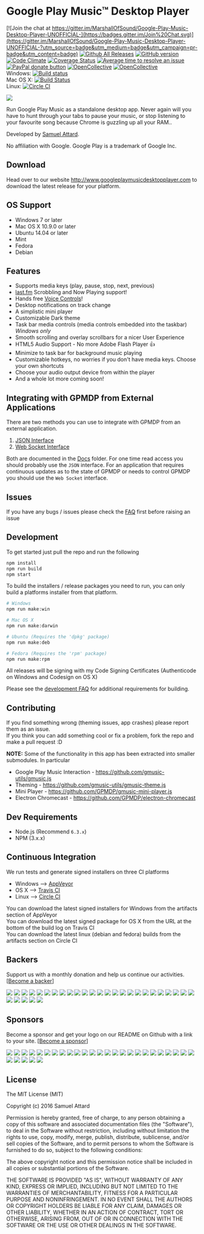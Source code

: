 Google Play Music™ Desktop Player
=========================

[![Join the chat at https://gitter.im/MarshallOfSound/Google-Play-Music-Desktop-Player-UNOFFICIAL-](https://badges.gitter.im/Join%20Chat.svg)](https://gitter.im/MarshallOfSound/Google-Play-Music-Desktop-Player-UNOFFICIAL-?utm_source=badge&utm_medium=badge&utm_campaign=pr-badge&utm_content=badge)
[![Github All Releases](https://img.shields.io/github/downloads/MarshallOfSound/Google-Play-Music-Desktop-Player-UNOFFICIAL-/total.svg)](https://github.com/MarshallOfSound/Google-Play-Music-Desktop-Player-UNOFFICIAL-/releases)
 [![GitHub version](https://badge.fury.io/gh/MarshallOfSound%2FGoogle-Play-Music-Desktop-Player-UNOFFICIAL-.svg)](https://badge.fury.io/gh/MarshallOfSound%2FGoogle-Play-Music-Desktop-Player-UNOFFICIAL-)
 [![Code Climate](https://codeclimate.com/github/MarshallOfSound/Google-Play-Music-Desktop-Player-UNOFFICIAL-/badges/gpa.svg)](https://codeclimate.com/github/MarshallOfSound/Google-Play-Music-Desktop-Player-UNOFFICIAL-)
 [![Coverage Status](https://coveralls.io/repos/github/MarshallOfSound/Google-Play-Music-Desktop-Player-UNOFFICIAL-/badge.svg)](https://coveralls.io/github/MarshallOfSound/Google-Play-Music-Desktop-Player-UNOFFICIAL-)
 [![Average time to resolve an issue](http://isitmaintained.com/badge/resolution/MarshallOfSound/Google-Play-Music-Desktop-Player-UNOFFICIAL-.svg)](http://isitmaintained.com/project/MarshallOfSound/Google-Play-Music-Desktop-Player-UNOFFICIAL- "Average time to resolve an issue")
 <a href="https://www.paypal.com/cgi-bin/webscr?cmd=_s-xclick&hosted_button_id=23CZGASL6XMLJ" title="Help me out by donating to this project"><img src="https://img.shields.io/badge/paypal-donate-yellow.svg" alt="PayPal donate button" /></a> 
[![OpenCollective](https://opencollective.com/google-play-music-desktop-player-unofficial-/backers/badge.svg)](#backers) 
[![OpenCollective](https://opencollective.com/google-play-music-desktop-player-unofficial-/sponsors/badge.svg)](#sponsors)  
 Windows: [![Build status](https://ci.appveyor.com/api/projects/status/clg5vclqyltff7hg/branch/master?svg=true)](https://ci.appveyor.com/project/MarshallOfSound/google-play-music-desktop-player-unofficial/branch/master)  
 Mac OS X: [![Build Status](https://travis-ci.org/MarshallOfSound/Google-Play-Music-Desktop-Player-UNOFFICIAL-.svg?branch=master)](https://travis-ci.org/MarshallOfSound/Google-Play-Music-Desktop-Player-UNOFFICIAL-)  
 Linux: [![Circle CI](https://circleci.com/gh/MarshallOfSound/Google-Play-Music-Desktop-Player-UNOFFICIAL-/tree/master.svg?style=svg)](https://circleci.com/gh/MarshallOfSound/Google-Play-Music-Desktop-Player-UNOFFICIAL-/tree/master)

![](http://samuel.ninja/img/gpmdp_screen.gif)

Run Google Play Music as a standalone desktop app.  Never again will you have to hunt through your tabs to pause your music, or stop listening to your favourite song because Chrome is guzzling up all your RAM..

Developed by [Samuel Attard][1].

No affiliation with Google. Google Play is a trademark of Google Inc.

[1]: https://www.samuelattard.com

Download
---------
Head over to our website http://www.googleplaymusicdesktopplayer.com to download the latest release for your platform.

OS Support
------------

* Windows 7 or later
* Mac OS X 10.9.0 or later
* Ubuntu 14.04 or later
* Mint
* Fedora
* Debian

Features
--------

* Supports media keys (play, pause, stop, next, previous)
* [last.fm](https://www.last.fm) Scrobbling and Now Playing support!
* Hands free [Voice Controls](docs/VoiceControls.md)!
* Desktop notifications on track change
* A simplistic mini player
* Customizable Dark theme
* Task bar media controls (media controls embedded into the taskbar) *Windows only*
* Smooth scrolling and overlay scrollbars for a nicer User Experience
* HTML5 Audio Support - No more Adobe Flash Player :+1:
* Minimize to task bar for background music playing
* Customizable hotkeys, no worries if you don't have media keys.  Choose your own shortcuts
* Choose your audio output device from within the player
* And a whole lot more coming soon!

Integrating with GPMDP from External Applications
-------------------------------------------------
There are two methods you can use to integrate with GPMDP from an external application.  
1. [JSON Interface](docs/PlaybackAPI.md)  
2. [Web Socket Interface](docs/PlaybackAPI_WebSocket.md)  

Both are documented in the [Docs](docs) folder.  For one time read access you should
probably use the `JSON` interface.  For an application that requires continuous
updates as to the state of GPMDP or needs to control GPMDP you should use the
`Web Socket` interface.

Issues
-------
If you have any bugs / issues please check the
[FAQ](https://github.com/MarshallOfSound/Google-Play-Music-Desktop-Player-UNOFFICIAL-/wiki/FAQ)
first before raising an issue


Development
-----------

To get started just pull the repo and run the following

```bash
npm install
npm run build
npm start
```

To build the installers / release packages you need to run, you can only build a platforms installer from that platform.
```bash
# Windows
npm run make:win

# Mac OS X
npm run make:darwin

# Ubuntu (Requires the 'dpkg' package)
npm run make:deb

# Fedora (Requires the 'rpm' package)
npm run make:rpm
```

All releases will be signing with my Code Signing Certificates (Authenticode on Windows and Codesign on OS X)

Please see the [development FAQ](https://github.com/MarshallOfSound/Google-Play-Music-Desktop-Player-UNOFFICIAL-/wiki/Development-FAQ) for additional requirements for building.

Contributing
------------

If you find something wrong (theming issues, app crashes) please report them as an issue.  
If you think you can add something cool or fix a problem, fork the repo and make a pull request :D

**NOTE:** Some of the functionality in this app has been extracted into smaller submodules. In particular
* Google Play Music Interaction - https://github.com/gmusic-utils/gmusic.js
* Theming - https://github.com/gmusic-utils/gmusic-theme.js
* Mini Player - https://github.com/GPMDP/gmusic-mini-player.js
* Electron Chromecast - https://github.com/GPMDP/electron-chromecast

Dev Requirements
----------------
* Node.js (Recommend `6.3.x`)
* NPM (3.x.x)

Continuous Integration
------------------------

We run tests and generate signed installers on three CI platforms
* Windows --> [AppVeyor][2]
* OS X --> [Travis CI][3]
* Linux --> [Circle CI][4]

You can download the latest signed installers for Windows from the artifacts section of AppVeyor  
You can download the latest signed package for OS X from the URL at the bottom of the build log on Travis CI  
You can download the latest linux (debian and fedora) builds from the artifacts section on Circle CI

[2]: https://ci.appveyor.com/project/MarshallOfSound/google-play-music-desktop-player-unofficial
[3]: https://travis-ci.org/MarshallOfSound/Google-Play-Music-Desktop-Player-UNOFFICIAL-
[4]: https://circleci.com/gh/MarshallOfSound/Google-Play-Music-Desktop-Player-UNOFFICIAL-

Backers
-------
Support us with a monthly donation and help us continue our activities. [[Become a backer](https://opencollective.com/google-play-music-desktop-player-unofficial-#backer)]

<a href="https://opencollective.com/google-play-music-desktop-player-unofficial-/backer/0/website" target="_blank"><img src="https://opencollective.com/google-play-music-desktop-player-unofficial-/backer/0/avatar.svg"></a>
<a href="https://opencollective.com/google-play-music-desktop-player-unofficial-/backer/1/website" target="_blank"><img src="https://opencollective.com/google-play-music-desktop-player-unofficial-/backer/1/avatar.svg"></a>
<a href="https://opencollective.com/google-play-music-desktop-player-unofficial-/backer/2/website" target="_blank"><img src="https://opencollective.com/google-play-music-desktop-player-unofficial-/backer/2/avatar.svg"></a>
<a href="https://opencollective.com/google-play-music-desktop-player-unofficial-/backer/3/website" target="_blank"><img src="https://opencollective.com/google-play-music-desktop-player-unofficial-/backer/3/avatar.svg"></a>
<a href="https://opencollective.com/google-play-music-desktop-player-unofficial-/backer/4/website" target="_blank"><img src="https://opencollective.com/google-play-music-desktop-player-unofficial-/backer/4/avatar.svg"></a>
<a href="https://opencollective.com/google-play-music-desktop-player-unofficial-/backer/5/website" target="_blank"><img src="https://opencollective.com/google-play-music-desktop-player-unofficial-/backer/5/avatar.svg"></a>
<a href="https://opencollective.com/google-play-music-desktop-player-unofficial-/backer/6/website" target="_blank"><img src="https://opencollective.com/google-play-music-desktop-player-unofficial-/backer/6/avatar.svg"></a>
<a href="https://opencollective.com/google-play-music-desktop-player-unofficial-/backer/7/website" target="_blank"><img src="https://opencollective.com/google-play-music-desktop-player-unofficial-/backer/7/avatar.svg"></a>
<a href="https://opencollective.com/google-play-music-desktop-player-unofficial-/backer/8/website" target="_blank"><img src="https://opencollective.com/google-play-music-desktop-player-unofficial-/backer/8/avatar.svg"></a>
<a href="https://opencollective.com/google-play-music-desktop-player-unofficial-/backer/9/website" target="_blank"><img src="https://opencollective.com/google-play-music-desktop-player-unofficial-/backer/9/avatar.svg"></a>
<a href="https://opencollective.com/google-play-music-desktop-player-unofficial-/backer/10/website" target="_blank"><img src="https://opencollective.com/google-play-music-desktop-player-unofficial-/backer/10/avatar.svg"></a>
<a href="https://opencollective.com/google-play-music-desktop-player-unofficial-/backer/11/website" target="_blank"><img src="https://opencollective.com/google-play-music-desktop-player-unofficial-/backer/11/avatar.svg"></a>
<a href="https://opencollective.com/google-play-music-desktop-player-unofficial-/backer/12/website" target="_blank"><img src="https://opencollective.com/google-play-music-desktop-player-unofficial-/backer/12/avatar.svg"></a>
<a href="https://opencollective.com/google-play-music-desktop-player-unofficial-/backer/13/website" target="_blank"><img src="https://opencollective.com/google-play-music-desktop-player-unofficial-/backer/13/avatar.svg"></a>
<a href="https://opencollective.com/google-play-music-desktop-player-unofficial-/backer/14/website" target="_blank"><img src="https://opencollective.com/google-play-music-desktop-player-unofficial-/backer/14/avatar.svg"></a>
<a href="https://opencollective.com/google-play-music-desktop-player-unofficial-/backer/15/website" target="_blank"><img src="https://opencollective.com/google-play-music-desktop-player-unofficial-/backer/15/avatar.svg"></a>
<a href="https://opencollective.com/google-play-music-desktop-player-unofficial-/backer/16/website" target="_blank"><img src="https://opencollective.com/google-play-music-desktop-player-unofficial-/backer/16/avatar.svg"></a>
<a href="https://opencollective.com/google-play-music-desktop-player-unofficial-/backer/17/website" target="_blank"><img src="https://opencollective.com/google-play-music-desktop-player-unofficial-/backer/17/avatar.svg"></a>
<a href="https://opencollective.com/google-play-music-desktop-player-unofficial-/backer/18/website" target="_blank"><img src="https://opencollective.com/google-play-music-desktop-player-unofficial-/backer/18/avatar.svg"></a>
<a href="https://opencollective.com/google-play-music-desktop-player-unofficial-/backer/19/website" target="_blank"><img src="https://opencollective.com/google-play-music-desktop-player-unofficial-/backer/19/avatar.svg"></a>
<a href="https://opencollective.com/google-play-music-desktop-player-unofficial-/backer/20/website" target="_blank"><img src="https://opencollective.com/google-play-music-desktop-player-unofficial-/backer/20/avatar.svg"></a>
<a href="https://opencollective.com/google-play-music-desktop-player-unofficial-/backer/21/website" target="_blank"><img src="https://opencollective.com/google-play-music-desktop-player-unofficial-/backer/21/avatar.svg"></a>
<a href="https://opencollective.com/google-play-music-desktop-player-unofficial-/backer/22/website" target="_blank"><img src="https://opencollective.com/google-play-music-desktop-player-unofficial-/backer/22/avatar.svg"></a>
<a href="https://opencollective.com/google-play-music-desktop-player-unofficial-/backer/23/website" target="_blank"><img src="https://opencollective.com/google-play-music-desktop-player-unofficial-/backer/23/avatar.svg"></a>
<a href="https://opencollective.com/google-play-music-desktop-player-unofficial-/backer/24/website" target="_blank"><img src="https://opencollective.com/google-play-music-desktop-player-unofficial-/backer/24/avatar.svg"></a>
<a href="https://opencollective.com/google-play-music-desktop-player-unofficial-/backer/25/website" target="_blank"><img src="https://opencollective.com/google-play-music-desktop-player-unofficial-/backer/25/avatar.svg"></a>
<a href="https://opencollective.com/google-play-music-desktop-player-unofficial-/backer/26/website" target="_blank"><img src="https://opencollective.com/google-play-music-desktop-player-unofficial-/backer/26/avatar.svg"></a>
<a href="https://opencollective.com/google-play-music-desktop-player-unofficial-/backer/27/website" target="_blank"><img src="https://opencollective.com/google-play-music-desktop-player-unofficial-/backer/27/avatar.svg"></a>
<a href="https://opencollective.com/google-play-music-desktop-player-unofficial-/backer/28/website" target="_blank"><img src="https://opencollective.com/google-play-music-desktop-player-unofficial-/backer/28/avatar.svg"></a>
<a href="https://opencollective.com/google-play-music-desktop-player-unofficial-/backer/29/website" target="_blank"><img src="https://opencollective.com/google-play-music-desktop-player-unofficial-/backer/29/avatar.svg"></a>

Sponsors
-------
Become a sponsor and get your logo on our README on Github with a link to your site. [[Become a sponsor](https://opencollective.com/google-play-music-desktop-player-unofficial-#sponsor)]

<a href="https://opencollective.com/google-play-music-desktop-player-unofficial-/sponsor/0/website" target="_blank"><img src="https://opencollective.com/google-play-music-desktop-player-unofficial-/sponsor/0/avatar.svg"></a>
<a href="https://opencollective.com/google-play-music-desktop-player-unofficial-/sponsor/1/website" target="_blank"><img src="https://opencollective.com/google-play-music-desktop-player-unofficial-/sponsor/1/avatar.svg"></a>
<a href="https://opencollective.com/google-play-music-desktop-player-unofficial-/sponsor/2/website" target="_blank"><img src="https://opencollective.com/google-play-music-desktop-player-unofficial-/sponsor/2/avatar.svg"></a>
<a href="https://opencollective.com/google-play-music-desktop-player-unofficial-/sponsor/3/website" target="_blank"><img src="https://opencollective.com/google-play-music-desktop-player-unofficial-/sponsor/3/avatar.svg"></a>
<a href="https://opencollective.com/google-play-music-desktop-player-unofficial-/sponsor/4/website" target="_blank"><img src="https://opencollective.com/google-play-music-desktop-player-unofficial-/sponsor/4/avatar.svg"></a>
<a href="https://opencollective.com/google-play-music-desktop-player-unofficial-/sponsor/5/website" target="_blank"><img src="https://opencollective.com/google-play-music-desktop-player-unofficial-/sponsor/5/avatar.svg"></a>
<a href="https://opencollective.com/google-play-music-desktop-player-unofficial-/sponsor/6/website" target="_blank"><img src="https://opencollective.com/google-play-music-desktop-player-unofficial-/sponsor/6/avatar.svg"></a>
<a href="https://opencollective.com/google-play-music-desktop-player-unofficial-/sponsor/7/website" target="_blank"><img src="https://opencollective.com/google-play-music-desktop-player-unofficial-/sponsor/7/avatar.svg"></a>
<a href="https://opencollective.com/google-play-music-desktop-player-unofficial-/sponsor/8/website" target="_blank"><img src="https://opencollective.com/google-play-music-desktop-player-unofficial-/sponsor/8/avatar.svg"></a>
<a href="https://opencollective.com/google-play-music-desktop-player-unofficial-/sponsor/9/website" target="_blank"><img src="https://opencollective.com/google-play-music-desktop-player-unofficial-/sponsor/9/avatar.svg"></a>
<a href="https://opencollective.com/google-play-music-desktop-player-unofficial-/sponsor/10/website" target="_blank"><img src="https://opencollective.com/google-play-music-desktop-player-unofficial-/sponsor/10/avatar.svg"></a>
<a href="https://opencollective.com/google-play-music-desktop-player-unofficial-/sponsor/11/website" target="_blank"><img src="https://opencollective.com/google-play-music-desktop-player-unofficial-/sponsor/11/avatar.svg"></a>
<a href="https://opencollective.com/google-play-music-desktop-player-unofficial-/sponsor/12/website" target="_blank"><img src="https://opencollective.com/google-play-music-desktop-player-unofficial-/sponsor/12/avatar.svg"></a>
<a href="https://opencollective.com/google-play-music-desktop-player-unofficial-/sponsor/13/website" target="_blank"><img src="https://opencollective.com/google-play-music-desktop-player-unofficial-/sponsor/13/avatar.svg"></a>
<a href="https://opencollective.com/google-play-music-desktop-player-unofficial-/sponsor/14/website" target="_blank"><img src="https://opencollective.com/google-play-music-desktop-player-unofficial-/sponsor/14/avatar.svg"></a>
<a href="https://opencollective.com/google-play-music-desktop-player-unofficial-/sponsor/15/website" target="_blank"><img src="https://opencollective.com/google-play-music-desktop-player-unofficial-/sponsor/15/avatar.svg"></a>
<a href="https://opencollective.com/google-play-music-desktop-player-unofficial-/sponsor/16/website" target="_blank"><img src="https://opencollective.com/google-play-music-desktop-player-unofficial-/sponsor/16/avatar.svg"></a>
<a href="https://opencollective.com/google-play-music-desktop-player-unofficial-/sponsor/17/website" target="_blank"><img src="https://opencollective.com/google-play-music-desktop-player-unofficial-/sponsor/17/avatar.svg"></a>
<a href="https://opencollective.com/google-play-music-desktop-player-unofficial-/sponsor/18/website" target="_blank"><img src="https://opencollective.com/google-play-music-desktop-player-unofficial-/sponsor/18/avatar.svg"></a>
<a href="https://opencollective.com/google-play-music-desktop-player-unofficial-/sponsor/19/website" target="_blank"><img src="https://opencollective.com/google-play-music-desktop-player-unofficial-/sponsor/19/avatar.svg"></a>
<a href="https://opencollective.com/google-play-music-desktop-player-unofficial-/sponsor/20/website" target="_blank"><img src="https://opencollective.com/google-play-music-desktop-player-unofficial-/sponsor/20/avatar.svg"></a>
<a href="https://opencollective.com/google-play-music-desktop-player-unofficial-/sponsor/21/website" target="_blank"><img src="https://opencollective.com/google-play-music-desktop-player-unofficial-/sponsor/21/avatar.svg"></a>
<a href="https://opencollective.com/google-play-music-desktop-player-unofficial-/sponsor/22/website" target="_blank"><img src="https://opencollective.com/google-play-music-desktop-player-unofficial-/sponsor/22/avatar.svg"></a>
<a href="https://opencollective.com/google-play-music-desktop-player-unofficial-/sponsor/23/website" target="_blank"><img src="https://opencollective.com/google-play-music-desktop-player-unofficial-/sponsor/23/avatar.svg"></a>
<a href="https://opencollective.com/google-play-music-desktop-player-unofficial-/sponsor/24/website" target="_blank"><img src="https://opencollective.com/google-play-music-desktop-player-unofficial-/sponsor/24/avatar.svg"></a>
<a href="https://opencollective.com/google-play-music-desktop-player-unofficial-/sponsor/25/website" target="_blank"><img src="https://opencollective.com/google-play-music-desktop-player-unofficial-/sponsor/25/avatar.svg"></a>
<a href="https://opencollective.com/google-play-music-desktop-player-unofficial-/sponsor/26/website" target="_blank"><img src="https://opencollective.com/google-play-music-desktop-player-unofficial-/sponsor/26/avatar.svg"></a>
<a href="https://opencollective.com/google-play-music-desktop-player-unofficial-/sponsor/27/website" target="_blank"><img src="https://opencollective.com/google-play-music-desktop-player-unofficial-/sponsor/27/avatar.svg"></a>
<a href="https://opencollective.com/google-play-music-desktop-player-unofficial-/sponsor/28/website" target="_blank"><img src="https://opencollective.com/google-play-music-desktop-player-unofficial-/sponsor/28/avatar.svg"></a>
<a href="https://opencollective.com/google-play-music-desktop-player-unofficial-/sponsor/29/website" target="_blank"><img src="https://opencollective.com/google-play-music-desktop-player-unofficial-/sponsor/29/avatar.svg"></a>

License
-------

The MIT License (MIT)

Copyright (c) 2016 Samuel Attard

Permission is hereby granted, free of charge, to any person obtaining a copy of
this software and associated documentation files (the "Software"), to deal in
the Software without restriction, including without limitation the rights to
use, copy, modify, merge, publish, distribute, sublicense, and/or sell copies of
the Software, and to permit persons to whom the Software is furnished to do so,
subject to the following conditions:

The above copyright notice and this permission notice shall be included in all
copies or substantial portions of the Software.

THE SOFTWARE IS PROVIDED "AS IS", WITHOUT WARRANTY OF ANY KIND, EXPRESS OR
IMPLIED, INCLUDING BUT NOT LIMITED TO THE WARRANTIES OF MERCHANTABILITY, FITNESS
FOR A PARTICULAR PURPOSE AND NONINFRINGEMENT. IN NO EVENT SHALL THE AUTHORS OR
COPYRIGHT HOLDERS BE LIABLE FOR ANY CLAIM, DAMAGES OR OTHER LIABILITY, WHETHER
IN AN ACTION OF CONTRACT, TORT OR OTHERWISE, ARISING FROM, OUT OF OR IN
CONNECTION WITH THE SOFTWARE OR THE USE OR OTHER DEALINGS IN THE SOFTWARE.
